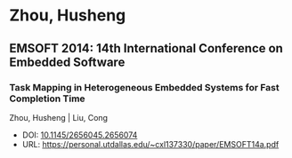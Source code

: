 # Zhou, Husheng

## EMSOFT 2014: 14th International Conference on Embedded Software

### Task Mapping in Heterogeneous Embedded Systems for Fast Completion Time
Zhou, Husheng | Liu, Cong
* DOI: [10.1145/2656045.2656074](https://doi.org/10.1145/2656045.2656074)
* URL: <https://personal.utdallas.edu/~cxl137330/paper/EMSOFT14a.pdf>

